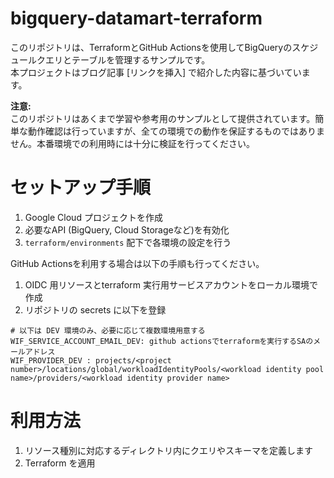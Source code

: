 # bigquery-datamart-terraform
このリポジトリは、TerraformとGitHub Actionsを使用してBigQueryのスケジュールクエリとテーブルを管理するサンプルです。  
本プロジェクトはブログ記事 [リンクを挿入] で紹介した内容に基づいています。  

**注意:**  
このリポジトリはあくまで学習や参考用のサンプルとして提供されています。簡単な動作確認は行っていますが、全ての環境での動作を保証するものではありません。本番環境での利用時には十分に検証を行ってください。

# セットアップ手順
1. Google Cloud プロジェクトを作成
1. 必要なAPI (BigQuery, Cloud Storageなど)を有効化
1. `terraform/environments` 配下で各環境の設定を行う

GitHub Actionsを利用する場合は以下の手順も行ってください。  

1. OIDC 用リソースとterraform 実行用サービスアカウントをローカル環境で作成
1. リポジトリの secrets に以下を登録

```
# 以下は DEV 環境のみ、必要に応じて複数環境用意する
WIF_SERVICE_ACCOUNT_EMAIL_DEV: github actionsでterraformを実行するSAのメールアドレス
WIF_PROVIDER_DEV : projects/<project number>/locations/global/workloadIdentityPools/<workload identity pool name>/providers/<workload identity provider name>
```

# 利用方法
1. リソース種別に対応するディレクトリ内にクエリやスキーマを定義します
1. Terraform を適用 
